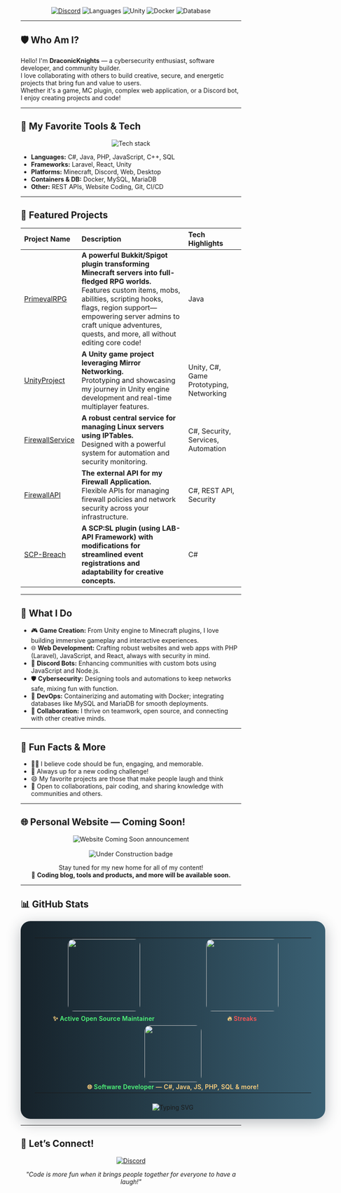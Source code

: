 <!-- Profile Banner -->
<div align="center">

[![Discord](https://img.shields.io/badge/Discord-draconicknight-5865F2?logo=discord&logoColor=white&style=flat-square)](https://discordapp.com/users/draconicknight)
![Languages](https://img.shields.io/badge/Code-C%23%2C%20Java%2C%20PHP%20(Laravel)%2C%20JS%20(React)-3A6073?style=flat-square)
![Unity](https://img.shields.io/badge/Unity-GameDev-222C37?logo=unity&logoColor=white&style=flat-square)
![Docker](https://img.shields.io/badge/Docker-Containers-2496ED?logo=docker&logoColor=white&style=flat-square)
![Database](https://img.shields.io/badge/DB-MySQL%20%7C%20MariaDB-4479A1?logo=mysql&logoColor=white&style=flat-square)

</div>

---

## 🛡️ Who Am I?

Hello! I'm **DraconicKnights** — a cybersecurity enthusiast, software developer, and community builder.  
I love collaborating with others to build creative, secure, and energetic projects that bring fun and value to users.  
Whether it's a game, MC plugin, complex web application, or a Discord bot, I enjoy creating projects and code!

---

## 🔧 My Favorite Tools & Tech

<p align="center">
  <img src="https://skillicons.dev/icons?i=cs,java,php,laravel,js,react,unity,docker,mysql,discord,mariadb,html,css,git" alt="Tech stack" /><br>
</p>

- **Languages:** C#, Java, PHP, JavaScript, C++, SQL
- **Frameworks:** Laravel, React, Unity
- **Platforms:** Minecraft, Discord, Web, Desktop
- **Containers & DB:** Docker, MySQL, MariaDB
- **Other:** REST APIs, Website Coding, Git, CI/CD

---

## 🚀 Featured Projects

| Project Name | Description | Tech Highlights                    |
|:---|:---|:-----------------------------------|
| [PrimevalRPG](https://github.com/DraconicKnights/PrimevalRPG) | **A powerful Bukkit/Spigot plugin transforming Minecraft servers into full-fledged RPG worlds.**<br>Features custom items, mobs, abilities, scripting hooks, flags, region support—empowering server admins to craft unique adventures, quests, and more, all without editing core code! | Java                               |
| [UnityProject](https://github.com/DraconicKnights/UnityProject) | **A Unity game project leveraging Mirror Networking.**<br>Prototyping and showcasing my journey in Unity engine development and real-time multiplayer features. | Unity, C#, Game Prototyping, Networking        |
| [FirewallService](https://github.com/DraconicKnights/FirewallService) | **A robust central service for managing Linux servers using IPTables.**<br>Designed with a powerful system for automation and security monitoring. | C#, Security, Services, Automation |
| [FirewallAPI](https://github.com/DraconicKnights/FirewallAPI) | **The external API for my Firewall Application.**<br>Flexible APIs for managing firewall policies and network security across your infrastructure. | C#, REST API, Security             |
| [SCP-Breach](https://github.com/DraconicKnights/SCP-Breach) | **A SCP:SL plugin (using LAB-API Framework) with modifications for streamlined event registrations and adaptability for creative concepts.** | C#                                 |

---

## 🌟 What I Do

- 🎮 **Game Creation:** From Unity engine to Minecraft plugins, I love building immersive gameplay and interactive experiences.
- 🌐 **Web Development:** Crafting robust websites and web apps with PHP (Laravel), JavaScript, and React, always with security in mind.
- 🤖 **Discord Bots:** Enhancing communities with custom bots using JavaScript and Node.js.
- 🛡️ **Cybersecurity:** Designing tools and automations to keep networks safe, mixing fun with function.
- 🐳 **DevOps:** Containerizing and automating with Docker; integrating databases like MySQL and MariaDB for smooth deployments.
- 👥 **Collaboration:** I thrive on teamwork, open source, and connecting with other creative minds.

---

## 🧩 Fun Facts & More

- 🧙‍♂️ I believe code should be fun, engaging, and memorable.
- 🎲 Always up for a new coding challenge!
- 😄 My favorite projects are those that make people laugh and think
- 🔗 Open to collaborations, pair coding, and sharing knowledge with communities and others.

---

## 🌐 Personal Website — Coming Soon!
<div>
<div align="center">

<div align="center" style="margin-top:12px;">
    <img src="https://readme-typing-svg.demolab.com?font=Fira+Code&duration=3000&pause=800&color=50FA7B&center=true&vCenter=true&width=500&lines=🚧+Personal+Website+Coming+Soon!+%F0%9F%8C%90;Built+with+JS%2C+React%2C+Tailwind+CSS+%F0%9F%92%BB;Dev+blog%2C+project+showcase%2C+tools+and+more+..." alt="Website Coming Soon announcement">
</div>

<br>

<img src="https://img.shields.io/badge/Status-Under%20Construction-yellow?style=flat-square&logo=githubpages&logoColor=white" alt="Under Construction badge">

Stay tuned for my new home for all of my content!  
🚀 **Coding blog, tools and products, and more will be available soon.**

</div>
</div>

---

## 📊 GitHub Stats

<div align="center" style="width:100%; margin:0 auto; padding: 0;">
  <div style="background: linear-gradient(90deg, #16222A 0%, #3A6073 100%); border-radius: 22px; box-shadow: 0 8px 32px #222c3750; display: inline-block; padding: 22px 32px 18px 32px; min-width: 320px; max-width: 700px;">
    <table style="border:none; width:100%;">
      <tr>
        <td align="center" style="border:none; vertical-align:top; min-width:300px;">
          <img src="https://github-readme-stats.vercel.app/api?username=DraconicKnights&show_icons=true&theme=radical&hide_border=true&border_radius=22&title_color=ffb86c&icon_color=50fa7b" height="165" style="border-radius: 14px; margin-bottom: 6px;">
          <div style="font-size:14px; color:#FFD27F; font-weight:600; margin-top: 2px; letter-spacing:0.2px;">
            ✨ <span style="color:#50fa7b;">Active Open Source Maintainer</span> <br>
          </div>
        </td>
        <td align="center" style="border:none; vertical-align:top; min-width:300px;">
          <img src="https://github-readme-streak-stats.herokuapp.com/?user=DraconicKnights&theme=radical&hide_border=true&background=3A6073&fire=ff5555" height="165" style="border-radius: 14px; margin-bottom: 6px;">
          <div style="font-size:14px; color:#FFD27F; font-weight:600; margin-top: 2px; letter-spacing:0.2px;">
            🔥 <span style="color:#ff5555;">Streaks</span> <br>
          </div>
        </td>
      </tr>
      <tr>
        <td colspan="2" align="center" style="border:none;">
          <img src="https://github-readme-stats.vercel.app/api/top-langs/?username=DraconicKnights&layout=compact&theme=radical&hide_border=true&border_radius=22&langs_count=8" height="130" style="border-radius: 14px;">
          <div style="font-size:14px; color:#FFD27F; font-weight:600; margin-top: 2px; letter-spacing:0.2px;">
            🌐 <span style="color:#50fa7b;">Software Developer</span> — C#, Java, JS, PHP, SQL & more!
          </div>
        </td>
      </tr>
    </table>
    <div align="center" style="margin-top:12px;">
      <img src="https://readme-typing-svg.demolab.com?font=Fira+Code&duration=2500&pause=800&color=50FA7B&center=true&vCenter=true&width=450&lines=Building+games+%E2%9A%94%EF%B8%8F;Securing+servers+%F0%9F%94%92;Coding+for+fun+and+community!+%F0%9F%92%BB" alt="Typing SVG" style="margin-top:8px;">
    </div>
  </div>
</div>

---

## 🤝 Let’s Connect!

<p align="center">
  <a href="https://discordapp.com/users/draconicknight">
    <img src="https://img.shields.io/badge/Discord-draconicknight-5865F2?logo=discord&logoColor=white&style=for-the-badge" alt="Discord"/>
  </a>
</p>

<p align="center"><i>
"Code is more fun when it brings people together for everyone to have a laugh!"
</i></p>
